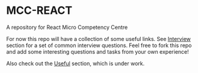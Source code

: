 # MCC-REACT 
A repository for React Micro Competency Centre

For now this repo will have a collection of some useful links.
See [Interview](INTERVIEW.md) section for a set of common interview questions.
Feel free to fork this repo and add some interesting questions and tasks from your own experience!

Also check out the [Useful](USEFUL.md) section, which is under work.